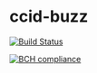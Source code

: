 # ccid-buzz

[![Build Status](https://travis-ci.org/dolber/ccid-buzz.svg?branch=master)](https://travis-ci.org/dolber/ccid-buzz)

[![BCH compliance](https://bettercodehub.com/edge/badge/dolber/ccid-buzz?branch=master)](https://bettercodehub.com/)
